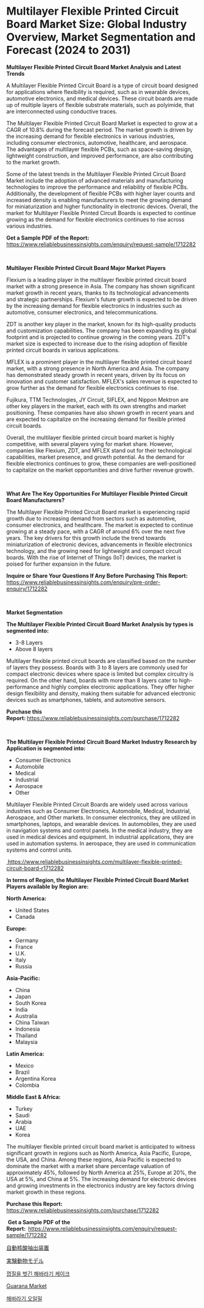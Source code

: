 <p><h1>Multilayer Flexible Printed Circuit Board Market Size: Global Industry Overview, Market Segmentation and Forecast (2024 to 2031)</h1></p><p><strong>Multilayer Flexible Printed Circuit Board Market Analysis and Latest Trends</strong></p>
<p><p>A Multilayer Flexible Printed Circuit Board is a type of circuit board designed for applications where flexibility is required, such as in wearable devices, automotive electronics, and medical devices. These circuit boards are made up of multiple layers of flexible substrate materials, such as polyimide, that are interconnected using conductive traces.</p><p>The Multilayer Flexible Printed Circuit Board Market is expected to grow at a CAGR of 10.8% during the forecast period. The market growth is driven by the increasing demand for flexible electronics in various industries, including consumer electronics, automotive, healthcare, and aerospace. The advantages of multilayer flexible PCBs, such as space-saving design, lightweight construction, and improved performance, are also contributing to the market growth.</p><p>Some of the latest trends in the Multilayer Flexible Printed Circuit Board Market include the adoption of advanced materials and manufacturing technologies to improve the performance and reliability of flexible PCBs. Additionally, the development of flexible PCBs with higher layer counts and increased density is enabling manufacturers to meet the growing demand for miniaturization and higher functionality in electronic devices. Overall, the market for Multilayer Flexible Printed Circuit Boards is expected to continue growing as the demand for flexible electronics continues to rise across various industries.</p></p>
<p><strong>Get a Sample PDF of the Report:&nbsp;</strong> <a href="https://www.reliablebusinessinsights.com/enquiry/request-sample/1712282">https://www.reliablebusinessinsights.com/enquiry/request-sample/1712282</a></p>
<p>&nbsp;</p>
<p><strong>Multilayer Flexible Printed Circuit Board Major Market Players</strong></p>
<p><p>Flexium is a leading player in the multilayer flexible printed circuit board market with a strong presence in Asia. The company has shown significant market growth in recent years, thanks to its technological advancements and strategic partnerships. Flexium's future growth is expected to be driven by the increasing demand for flexible electronics in industries such as automotive, consumer electronics, and telecommunications.</p><p>ZDT is another key player in the market, known for its high-quality products and customization capabilities. The company has been expanding its global footprint and is projected to continue growing in the coming years. ZDT's market size is expected to increase due to the rising adoption of flexible printed circuit boards in various applications.</p><p>MFLEX is a prominent player in the multilayer flexible printed circuit board market, with a strong presence in North America and Asia. The company has demonstrated steady growth in recent years, driven by its focus on innovation and customer satisfaction. MFLEX's sales revenue is expected to grow further as the demand for flexible electronics continues to rise.</p><p>Fujikura, TTM Technologies, JY Circuit, SIFLEX, and Nippon Mektron are other key players in the market, each with its own strengths and market positioning. These companies have also shown growth in recent years and are expected to capitalize on the increasing demand for flexible printed circuit boards.</p><p>Overall, the multilayer flexible printed circuit board market is highly competitive, with several players vying for market share. However, companies like Flexium, ZDT, and MFLEX stand out for their technological capabilities, market presence, and growth potential. As the demand for flexible electronics continues to grow, these companies are well-positioned to capitalize on the market opportunities and drive further revenue growth.</p></p>
<p>&nbsp;</p>
<p><strong>What Are The Key Opportunities For Multilayer Flexible Printed Circuit Board Manufacturers?</strong></p>
<p><p>The Multilayer Flexible Printed Circuit Board market is experiencing rapid growth due to increasing demand from sectors such as automotive, consumer electronics, and healthcare. The market is expected to continue growing at a steady pace, with a CAGR of around 6% over the next five years. The key drivers for this growth include the trend towards miniaturization of electronic devices, advancements in flexible electronics technology, and the growing need for lightweight and compact circuit boards. With the rise of Internet of Things (IoT) devices, the market is poised for further expansion in the future.</p></p>
<p><strong>Inquire or Share Your Questions If Any Before Purchasing This Report:</strong> <a href="https://www.reliablebusinessinsights.com/enquiry/pre-order-enquiry/1712282">https://www.reliablebusinessinsights.com/enquiry/pre-order-enquiry/1712282</a></p>
<p>&nbsp;</p>
<p><strong>Market Segmentation</strong></p>
<p><strong>The Multilayer Flexible Printed Circuit Board Market Analysis by types is segmented into:</strong></p>
<p><ul><li>3-8 Layers</li><li>Above 8 layers</li></ul></p>
<p><p>Multilayer flexible printed circuit boards are classified based on the number of layers they possess. Boards with 3 to 8 layers are commonly used for compact electronic devices where space is limited but complex circuitry is required. On the other hand, boards with more than 8 layers cater to high-performance and highly complex electronic applications. They offer higher design flexibility and density, making them suitable for advanced electronic devices such as smartphones, tablets, and automotive sensors.</p></p>
<p><strong>Purchase this Report:&nbsp;</strong><a href="https://www.reliablebusinessinsights.com/purchase/1712282">https://www.reliablebusinessinsights.com/purchase/1712282</a></p>
<p>&nbsp;</p>
<p><strong>The Multilayer Flexible Printed Circuit Board Market Industry Research by Application is segmented into:</strong></p>
<p><ul><li>Consumer Electronics</li><li>Automobile</li><li>Medical</li><li>Industrial</li><li>Aerospace</li><li>Other</li></ul></p>
<p><p>Multilayer Flexible Printed Circuit Boards are widely used across various industries such as Consumer Electronics, Automobile, Medical, Industrial, Aerospace, and Other markets. In consumer electronics, they are utilized in smartphones, laptops, and wearable devices. In automobiles, they are used in navigation systems and control panels. In the medical industry, they are used in medical devices and equipment. In industrial applications, they are used in automation systems. In aerospace, they are used in communication systems and control units.</p></p>
<p><a href="https://www.reliablebusinessinsights.com/multilayer-flexible-printed-circuit-board-r1712282">&nbsp;https://www.reliablebusinessinsights.com/multilayer-flexible-printed-circuit-board-r1712282</a></p>
<p><strong>In terms of Region, the Multilayer Flexible Printed Circuit Board Market Players available by Region are:</strong></p>
<p>
    <p> <strong> North America: </strong>
        <ul>
            <li>United States</li>
            <li>Canada</li>
        </ul>
        </p> 
    <p> <strong> Europe: </strong>
        <ul>
            <li>Germany</li>
            <li>France</li>
            <li>U.K.</li>
            <li>Italy</li>
            <li>Russia</li>
        </ul>
        </p> 
    <p> <strong> Asia-Pacific: </strong>
        <ul>
            <li>China</li>
            <li>Japan</li>
            <li>South Korea</li>
            <li>India</li>
            <li>Australia</li>
            <li>China Taiwan</li>
            <li>Indonesia</li>
            <li>Thailand</li>
            <li>Malaysia</li>
        </ul>
        </p> 
    <p> <strong> Latin America: </strong>
        <ul>
            <li>Mexico</li>
            <li>Brazil</li>
            <li>Argentina Korea</li>
            <li>Colombia</li>
        </ul>
        </p> 
    <p> <strong> Middle East & Africa: </strong>
        <ul>
            <li>Turkey</li>
            <li>Saudi</li>
            <li>Arabia</li>
            <li>UAE</li>
            <li>Korea</li>
        </ul>
    </p>
    </p>
<p><p>The multilayer flexible printed circuit board market is anticipated to witness significant growth in regions such as North America, Asia Pacific, Europe, the USA, and China. Among these regions, Asia Pacific is expected to dominate the market with a market share percentage valuation of approximately 45%, followed by North America at 25%, Europe at 20%, the USA at 5%, and China at 5%. The increasing demand for electronic devices and growing investments in the electronics industry are key factors driving market growth in these regions.</p></p>
<p><strong>Purchase this Report: </strong><a href="https://www.reliablebusinessinsights.com/purchase/1712282">https://www.reliablebusinessinsights.com/purchase/1712282</a></p>
<p>&nbsp;<strong>Get a Sample PDF of the Report:&nbsp;&nbsp;</strong><a href="https://www.reliablebusinessinsights.com/enquiry/request-sample/1712282">https://www.reliablebusinessinsights.com/enquiry/request-sample/1712282</a></p>
<p><strong></strong></p>
<p><p><a href="https://github.com/laurenreichert/Market-Research-Report-List-2/blob/main/1645447127232.md">自動核酸抽出装置</a></p><p><a href="https://github.com/vtbvgl20191192/Market-Research-Report-List-2/blob/main/3663886127231.md">実験動物モデル</a></p><p><a href="https://github.com/gambitz1998/Market-Research-Report-List-1/blob/main/3279340107345.md">껍질을 벗긴 해바라기 케이크</a></p><p><a href="https://issuu.com/reportprime-2/docs/guarana-market-size-2030.pptx">Guarana Market</a></p><p><a href="https://github.com/AidenReinger/Market-Research-Report-List-1/blob/main/4274256107344.md">해바라기 오일밀</a></p></p>